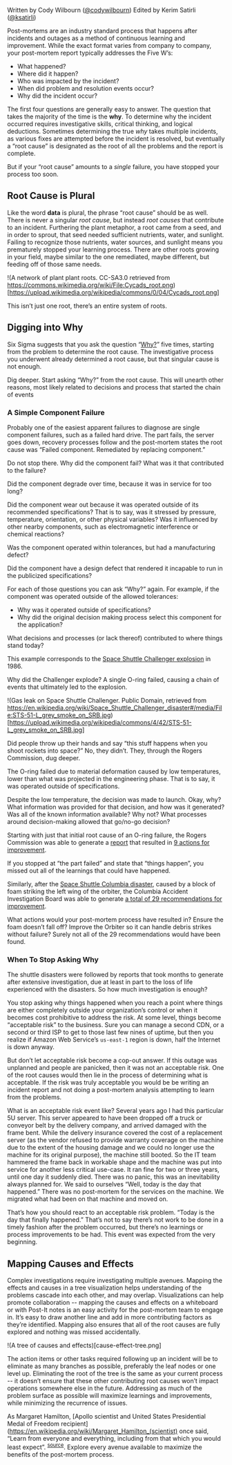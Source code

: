 Written by Cody Wilbourn ([@codywilbourn](twitter.com/codywilbourn))
Edited by Kerim Satirli ([@ksatirli](twitter.com/ksatirli))

Post-mortems are an industry standard process that happens after incidents and outages as a method of continuous learning and improvement. While the exact format varies from company to company, your post-mortem report typically addresses the Five W’s:
* What happened?
* Where did it happen?
* Who was impacted by the incident?
* When did problem and resolution events occur?
* Why did the incident occur?

The first four questions are generally easy to answer. The question that takes the majority of the time is the **why**. To determine why the incident occurred requires investigative skills, critical thinking, and logical deductions. Sometimes determining the true *why* takes multiple incidents, as various fixes are attempted before the incident is resolved, but eventually a “root cause” is designated as the root of all the problems and the report is complete.

But if your “root cause” amounts to a *single* failure, you have stopped your process too soon.

## Root Cause is Plural
Like the word **data** is plural, the phrase “root cause” should be as well. There is never a singular *root cause*, but instead *root causes* that contribute to an incident. Furthering the plant metaphor, a root came from a seed, and in order to sprout, that seed needed sufficient nutrients, water, and sunlight. Failing to recognize those nutrients, water sources, and sunlight means you prematurely stopped your learning process. There are other roots growing in your field, maybe similar to the one remediated, maybe different, but feeding off of those same needs.


!(A network of plant plant roots. CC-SA3.0 retrieved from https://commons.wikimedia.org/wiki/File:Cycads_root.png) [https://upload.wikimedia.org/wikipedia/commons/0/04/Cycads_root.png]

This isn’t just one root, there’s an entire system of roots.

## Digging into Why
Six Sigma suggests that you ask the question “[Why?](https://en.wikipedia.org/wiki/5_Whys)” five times, starting from the problem to determine the root cause. The investigative process you underwent already determined a root cause, but that singular cause is not enough.

Dig deeper. Start asking “Why?” from the root cause. This will unearth other reasons, most likely related to decisions and process that started the chain of events

### A Simple Component Failure
Probably one of the easiest apparent failures to diagnose are single component failures, such as a failed hard drive. The part fails, the server goes down, recovery processes follow and the post-mortem states the root cause was “Failed component. Remediated by replacing component.”


Do not stop there. Why did the component fail? What was it that contributed to the failure?

Did the component degrade over time, because it was in service for too long?

Did the component wear out because it was operated outside of its recommended specifications? That is to say, was it stressed by pressure, temperature, orientation, or other physical variables? Was it influenced by other nearby components, such as electromagnetic interference or chemical reactions?

Was the component operated within tolerances, but had a manufacturing defect?

Did the component have a design defect that rendered it incapable to run in the publicized specifications?

For each of those questions you can ask “Why?” again. For example, if the component was operated outside of the allowed tolerances:
* Why was it operated outside of specifications? 
* Why did the original decision making process select this component for the application?

What decisions and processes (or lack thereof) contributed to where things stand today?

This example corresponds to the [Space Shuttle Challenger explosion](https://en.wikipedia.org/wiki/Space_Shuttle_Challenger_disaster) in 1986.

Why did the Challenger explode? A single O-ring failed, causing a chain of events that ultimately led to the explosion.

!(Gas leak on Space Shuttle Challenger. Public Domain, retrieved from https://en.wikipedia.org/wiki/Space_Shuttle_Challenger_disaster#/media/File:STS-51-L_grey_smoke_on_SRB.jpg)[https://upload.wikimedia.org/wikipedia/commons/4/42/STS-51-L_grey_smoke_on_SRB.jpg]

Did people throw up their hands and say “this stuff happens when you shoot rockets into space?” No, they didn’t. They, through the Rogers Commission, dug deeper.

The O-ring failed due to material deformation caused by low temperatures, lower than what was projected in the engineering phase. That is to say, it was operated outside of specifications.

Despite the low temperature, the decision was made to launch. Okay, why? What information was provided for that decision, and how was it generated? Was all of the known information available? Why not? What processes around decision-making allowed that go/no-go decision?

Starting with just that initial root cause of an O-ring failure, the Rogers Commission was able to generate a [report](https://spaceflight.nasa.gov/outreach/SignificantIncidents/assets/rogers_commission_report.pdf) that resulted in [9 actions for improvement](https://history.nasa.gov/rogersrep/actions.pdf). 

If you stopped at “the part failed” and state that “things happen”, you missed out all of the learnings that could have happened.

Similarly, after the [Space Shuttle Columbia disaster](https://en.wikipedia.org/wiki/Space_Shuttle_Columbia_disaster), caused by a block of foam striking the left wing of the orbiter, the Columbia Accident Investigation Board was able to generate [a total of 29 recommendations for improvement](https://spaceflight.nasa.gov/shuttle/archives/sts-107/investigation/CAIB_medres_full.pdf).

What actions would your post-mortem process have resulted in? Ensure the foam doesn’t fall off? Improve the Orbiter so it can handle debris strikes without failure? Surely not all of the 29 recommendations would have been found.


### When To Stop Asking Why
The shuttle disasters were followed by reports that took months to generate after extensive investigation, due at least in part to the loss of life experienced with the disasters. So how much investigation is enough?

You stop asking why things happened when you reach a point where things are either completely outside your organization’s control or when it becomes cost prohibitive to address the risk. At some level, things become “acceptable risk” to the business. Sure you can manage a second CDN, or a second or third ISP to get to those last few nines of uptime, but then you realize if Amazon Web Service’s `us-east-1` region is down, half the Internet is down anyway.

But don’t let acceptable risk become a cop-out answer. If this outage was unplanned and people are panicked, then it was not an acceptable risk. One of the root causes would then lie in the process of determining what is acceptable. If the risk was truly acceptable you would be be writing an incident report and not doing a post-mortem analysis attempting to learn from the problems.

What is an acceptable risk event like? Several years ago I had this particular 5U server. This server appeared to have been dropped off a truck or conveyor belt by the delivery company, and arrived damaged with the frame bent. While the delivery insurance covered the cost of a replacement server (as the vendor refused to provide warranty coverage on the machine due to the extent of the housing damage and we could no longer use the machine for its original purpose), the machine still booted. So the IT team hammered the frame back in workable shape and the machine was put into service for another less critical use-case. It ran fine for two or three years, until one day it suddenly died. There was no panic, this was an inevitability always planned for. We said to ourselves “Well, today is the day that happened.” There was no post-mortem for the services on the machine. We migrated what had been on that machine and moved on.

That’s how you should react to an acceptable risk problem. “Today is the day that finally happened.” That’s not to say there’s not work to be done in a timely fashion after the problem occurred, but there’s no learnings or process improvements to be had. This event was expected from the very beginning.


## Mapping Causes and Effects
Complex investigations require investigating multiple avenues. Mapping the effects and causes in a tree visualization helps understanding of the problems cascade into each other, and may overlap. Visualizations can help promote collaboration -- mapping the causes and effects on a whiteboard or with Post-It notes is an easy activity for the post-mortem team to engage in. It’s easy to draw another line and add in more contributing factors as they’re identified. Mapping also ensures that all of the root causes are fully explored and nothing was missed accidentally.


!(A tree of causes and effects)[cause-effect-tree.png]

The action items or other tasks required following up an incident will be to eliminate as many branches as possible, preferably the leaf nodes or one level up. Eliminating the root of the tree is the same as your current process -- it doesn’t ensure that these other contributing root causes won’t impact operations somewhere else in the future. Addressing as much of the problem surface as possible will maximize learnings and improvements, while minimizing the recurrence of issues.

As Margaret Hamilton, [Apollo scientist and United States Presidential Medal of Freedom recipient](https://en.wikipedia.org/wiki/Margaret_Hamilton_(scientist) once said, “Learn from everyone and everything, including from that which you would least expect”. <sup>[source](https://www.safaribooksonline.com/library/view/site-reliability-engineering/9781491929117/preface01.html)</sup>. Explore every avenue available to maximize the benefits of the post-mortem process.
